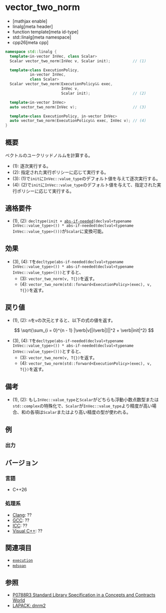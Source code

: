 # vector_two_norm

* [mathjax enable]
* linalg[meta header]
* function template[meta id-type]
* std::linalg[meta namespace]
* cpp26[meta cpp]

```cpp
namespace std::linalg {
  template<in-vector InVec, class Scalar>
  Scalar vector_two_norm(InVec v, Scalar init);          // (1)

  template<class ExecutionPolicy,
           in-vector InVec,
           class Scalar>
  Scalar vector_two_norm(ExecutionPolicy&& exec,
                         InVec v,
                         Scalar init);                   // (2)

  template<in-vector InVec>
  auto vector_two_norm(InVec v);                         // (3)

  template<class ExecutionPolicy, in-vector InVec>
  auto vector_two_norm(ExecutionPolicy&& exec, InVec v); // (4)
}
```


## 概要
ベクトルのユークリッドノルムを計算する。

- (1): 逐次実行する。
- (2): 指定された実行ポリシーに応じて実行する。
- (3): (1)で`init`に`InVec::value_type`のデフォルト値を与えて逐次実行する。
- (4): (2)で`init`に`InVec::value_type`のデフォルト値を与えて、指定された実行ポリシーに応じて実行する。


## 適格要件
- (1), (2): `decltype(init + `[`abs-if-needed`](abs-if-needed.md)`(declval<typename InVec::value_type>()) * abs-if-needed(declval<typename InVec::value_type>()))`が`Scalar`に変換可能。

## 効果
- (3), (4): `T`を`decltype(abs-if-needed(declval<typename InVec::value_type>()) * abs-if-needed(declval<typename InVec::value_type>()))`とすると、
  + (3): `vector_two_norm(v, T{})`を返す。
  + (4): `vector_two_norm(std::forward<ExecutionPolicy>(exec), v, T{})`を返す。


## 戻り値
- (1), (2): `n`を`v`の次元とすると、以下の式の値を返す。

$$
\sqrt{\sum_{i = 0}^{n - 1} |\verb|v[|i\verb|]||^2 + \verb|init|^2}
$$


- (3), (4): `T`を`decltype(abs-if-needed(declval<typename InVec::value_type>()) * abs-if-needed(declval<typename InVec::value_type>()))`とすると、
  + (3): `vector_two_norm(v, T{})`を返す。
  + (4): `vector_two_norm(std::forward<ExecutionPolicy>(exec), v, T{})`を返す。


## 備考
- (1), (2): もし`InVec::value_type`と`Scalar`がどちらも浮動小数点数型または`std::complex`の特殊化で、`Scalar`が`InVec::value_type`より精度が高い場合、和の各項は`Scalar`またはより高い精度の型が使われる。


## 例


### 出力


## バージョン
### 言語
- C++26

### 処理系
- [Clang](/implementation.md#clang): ??
- [GCC](/implementation.md#gcc): ??
- [ICC](/implementation.md#icc): ??
- [Visual C++](/implementation.md#visual_cpp): ??


## 関連項目
- [`execution`](/reference/execution.md)
- [`mdspan`](/reference/mdspan.md)


## 参照
- [P0788R3 Standard Library Specification in a Concepts and Contracts World](http://www.open-std.org/jtc1/sc22/wg21/docs/papers/2018/p0788r3.pdf)
- [LAPACK: dnrm2](https://netlib.org/lapack/explore-html/d1/d2a/group__nrm2_gab5393665c8f0e7d5de9bd1dd2ff0d9d0.html#gab5393665c8f0e7d5de9bd1dd2ff0d9d0)

